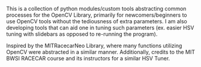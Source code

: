 This is a collection of python modules/custom tools abstracting common processes for the OpenCV Library, primarily for newcomers/beginners to use OpenCV tools without the tediousness of extra parameters. I am also developing tools that can aid one in tuning such parameters (ex. easier HSV tuning with slidebars as opposed to re-running the program). 

Inspired by the MITRacecarNeo Library, where many functions utilizing OpenCV were abstracted in a similar manner. Additionally, credits to the MIT BWSI RACECAR course and its instructors for a similar HSV Tuner.  

